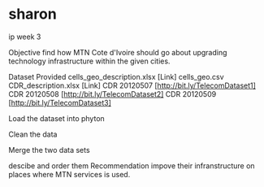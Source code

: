 # sharon
ip week 3

Objective
find how  MTN  Cote d'Ivoire should go about upgrading technology infrastructure within the given  cities.


Dataset Provided
cells_geo_description.xlsx [Link]
cells_geo.csv 
CDR_description.xlsx [Link] 
CDR 20120507 [http://bit.ly/TelecomDataset1] 
CDR 20120508 [http://bit.ly/TelecomDataset2]
CDR 20120509 [http://bit.ly/TelecomDataset3]



Load the dataset into phyton 

Clean the data

Merge the two data sets

descibe and order them
Recommendation
impove their infranstructure on places where MTN services is used.

